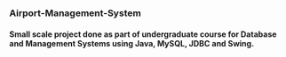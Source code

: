 ### Airport-Management-System

#### Small scale project done as part of undergraduate course for Database and Management Systems using Java, MySQL, JDBC and Swing.
